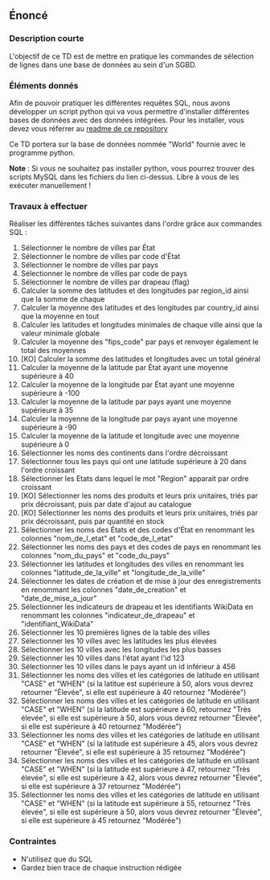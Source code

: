 ## Énoncé

### Description courte

L'objectif de ce TD est de mettre en pratique les commandes de sélection de lignes dans une base de données au sein d'un SGBD.

### Éléments donnés 

Afin de pouvoir pratiquer les différentes requêtes SQL, nous avons développer un script python qui va vous permettre d'installer différentes bases de données avec des données intégrées. Pour les installer, vous devez vous réferrer au <a href="https://github.com/Microleadoff/database-installer-py" title="repository du code python d'installation des bases de données" target="_blank">readme de ce repository</a>

Ce TD portera sur la base de données nommée "World" fournie avec le programme python.

**Note** : Si vous ne souhaitez pas installer python, vous pourrez trouver des scripts MySQL dans les fichiers du lien ci-dessus. Libre à vous de les exécuter manuellement !

### Travaux à effectuer

Réaliser les différentes tâches suivantes dans l'ordre grâce aux commandes SQL :


1. Sélectionner le nombre de villes par État
2. Sélectionner le nombre de villes par code d'État
3. Sélectionner le nombre de villes par pays
4. Sélectionner le nombre de villes par code de pays
5. Sélectionner le nombre de villes par drapeau (flag)
6. Calculer la somme des latitudes et des longitudes par region_id ainsi que la somme de chaque
7. Calculer la moyenne des latitudes et des longitudes par country_id ainsi que la moyenne en tout
8. Calculer les latitudes et longitudes minimales de chaque ville ainsi que la valeur minimale globale
9. Calculer la moyenne des "fips_code" par pays et renvoyer également le total des moyennes
10. [KO] Calculer la somme des latitudes et longitudes avec un total général
11. Calculer la moyenne de la latitude par État ayant une moyenne supérieure à 40
12. Calculer la moyenne de la longitude par État ayant une moyenne supérieure à -100
13. Calculer la moyenne de la latitude par pays ayant une moyenne supérieure à 35
14. Calculer la moyenne de la longitude par pays ayant une moyenne supérieure à -90
15. Calculer la moyenne de la latitude et longitude avec une moyenne supérieure à 0
16. Sélectionner les noms des continents dans l'ordre décroissant
17. Sélectionner tous les pays qui ont une latitude supérieure à 20 dans l'ordre croissant
18. Sélectionner les Etats dans lequel le mot "Region" apparait par ordre croissant
19. [KO] Sélectionner les noms des produits et leurs prix unitaires, triés par prix décroissant, puis par date d'ajout au catalogue
20. [KO] Sélectionner les noms des produits et leurs prix unitaires, triés par prix décroissant, puis par quantité en stock
21. Sélectionner les noms des États et des codes d'État en renommant les colonnes "nom_de_l_etat" et "code_de_l_etat"
22. Sélectionner les noms des pays et des codes de pays en renommant les colonnes "nom_du_pays" et "code_du_pays"
23. Sélectionner les latitudes et longitudes des villes en renommant les colonnes "latitude_de_la_ville" et "longitude_de_la_ville"
24. Sélectionner les dates de création et de mise à jour des enregistrements en renommant les colonnes "date_de_creation" et "date_de_mise_a_jour"
25. Sélectionner les indicateurs de drapeau et les identifiants WikiData en renommant les colonnes "indicateur_de_drapeau" et "identifiant_WikiData"
26. Sélectionner les 10 premières lignes de la table des villes
27. Sélectionner les 10 villes avec les latitudes les plus élevées
28. Sélectionner les 10 villes avec les longitudes les plus basses
29. Sélectionner les 10 villes dans l'état ayant l'id 123
30. Sélectionner les 10 villes dans le pays ayant un id inférieur à 456
31. Sélectionner les noms des villes et les catégories de latitude en utilisant "CASE" et "WHEN" (si la latitue est supérieure à 50, alors vous devrez retourner "Élevée", si elle est supérieure à 40 retournez "Modérée")
32. Sélectionner les noms des villes et les catégories de latitude en utilisant "CASE" et "WHEN" (si la latitude est supérieure à 60, retournez "Très élevée", si elle est supérieure à 50, alors vous devrez retourner "Élevée", si elle est supérieure à 40 retournez "Modérée")
33. Sélectionner les noms des villes et les catégories de latitude en utilisant "CASE" et "WHEN" (si la latitude est supérieure à 45, alors vous devrez retourner "Élevée", si elle est supérieure à 35 retournez "Modérée")
34. Sélectionner les noms des villes et les catégories de latitude en utilisant "CASE" et "WHEN" (si la latitude est supérieure à 47, retournez "Très élevée", si elle est supérieure à 42, alors vous devrez retourner "Élevée", si elle est supérieure à 37 retournez "Modérée")
35. Sélectionner les noms des villes et les catégories de latitude en utilisant "CASE" et "WHEN" (si la latitude est supérieure à 55, retournez "Très élevée", si elle est supérieure à 50, alors vous devrez retourner "Élevée", si elle est supérieure à 45 retournez "Modérée")

### Contraintes

- N'utilisez que du SQL
- Gardez bien trace de chaque instruction rédigée